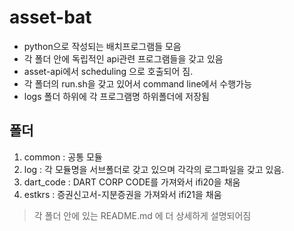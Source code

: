 # asset-bat

- python으로 작성되는 배치프로그램들 모음
- 각 폴더 안에 독립적인 api관련 프로그램들을 갖고 있음
- asset-api에서 scheduling 으로 호출되어 짐.
- 각 폴더의 run.sh을 갖고 있어서 command line에서 수행가능
- logs 폴더 하위에 각 프로그램명 하위폴더에 저장됨

## 폴더

1. common : 공통 모듈
2. log : 각 모듈명을 서브폴더로 갖고 있으며 각각의 로그파일을 갖고 있음.
3. dart_code : DART CORP CODE를 가져와서 ifi20을 채움
4. estkrs : 증권신고서-지분증권을 가져와서 ifi21을 채움

> 각 폴더 안에 있는 README.md 에 더 상세하게 설명되어짐
